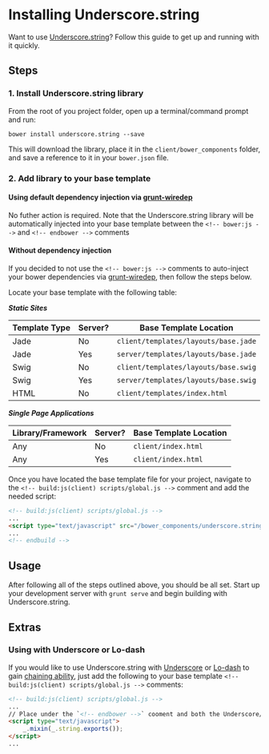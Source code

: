 # Installing Underscore.string
Want to use [Underscore.string](http://daneden.github.io/Underscore.string/)? Follow this guide to get up and running with it quickly.

## Steps

### 1. Install Underscore.string library
From the root of you project folder, open up a terminal/command prompt and run:

```
bower install underscore.string --save
```

This will download the library, place it in the `client/bower_components` folder, and save a reference to it in your `bower.json` file.

### 2. Add library to your base template

#### Using default dependency injection via [grunt-wiredep](https://github.com/stephenplusplus/grunt-wiredep)

No futher action is required. Note that the Underscore.string library will be automatically injected into your base template between the `<!-- bower:js -->` and `<!-- endbower -->` comments

#### Without dependency injection

If you decided to not use the `<!-- bower:js -->` comments to auto-inject your bower dependencies via [grunt-wiredep](https://github.com/stephenplusplus/grunt-wiredep), then follow the steps below.

Locate your base template with the following table:

***Static Sites***

|Template Type | Server? | Base Template Location
|---------|---------------|---------
|Jade | No  | `client/templates/layouts/base.jade`
|Jade | Yes | `server/templates/layouts/base.jade`
|Swig | No |`client/templates/layouts/base.swig`
|Swig | Yes | `server/templates/layouts/base.swig`
|HTML | No | `client/templates/index.html`

***Single Page Applications***

|Library/Framework | Server? | Base Template Location
|---------|---------------|---------
|Any | No  | `client/index.html`
|Any | Yes | `client/index.html`

Once you have located the base template file for your project, navigate to the `<!-- build:js(client) scripts/global.js -->` comment and add the needed script:

```html
<!-- build:js(client) scripts/global.js -->
...
<script type="text/javascript" src="/bower_components/underscore.string/dist/underscore.string.min.js"></script>
...
<!-- endbuild -->
```


## Usage
After following all of the steps outlined above, you should be all set. Start up your development server with `grunt serve` and begin building with Underscore.string.


## Extras

### Using with Underscore or Lo-dash
If you would like to use Underscore.string with [Underscore](http://underscorejs.org/) or [Lo-dash](http://lodash.com/) to gain [chaining ability](https://github.com/epeli/underscore.string#underscorestring-), just add the following to your base template `<!-- build:js(client) scripts/global.js -->` comments:

```html
<!-- build:js(client) scripts/global.js -->
...
// Place under the `<!-- endbower -->` cooment and both the Underscore/Lo-dash and Underscore.string scripts
<script type="text/javascript">
    _.mixin(_.string.exports());
</script>
...
```
